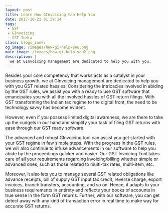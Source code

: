 ```yaml
---
layout: post
title: Learn How GInvoicing Can Help You
date: 2017-10-21 01:39:14
tags: 
 - GST
 - GInvoicing
 - GST India
class: blogs_inner
og_image: /images/how-gi-help-you.png
main_image: /images/how-gi-help-you2.png
description: |
  we at GInvoicing management are dedicated to help you with you.
---
```

Besides your core competency that works acts as a catalyst in your business growth, we at GInvoicing management are dedicated to help you with you GST related hassles. Considering the intricacies involved in abiding by the GST rules, we assist you with a ready to use GST software that emancipates you with all the involved hassles of GST return filings. With GST transforming the Indian tax regime to the digital front, the need to be technology savvy has become evident. 
<!--more-->
However, even if you possess limited digital awareness, we are there to take up the cudgels in our hand and simplify your task of filing GST returns with ease through our GST ready software. 

The advanced and robust GInvoicing tool can assist you get started with your GST regime in few simple steps. With the progress in the GST rules, we will also continue to infuse advancements in our software to help you abide by the proceedings quicker and easier. Our GST Invoicing Tool takes care of all your requirements regarding invoicing/billing whether simple or advanced ones, such as those related to multi-tax rates, multi-item, etc. 

Moreover, it also lets you to manage several GST related obligations like advance receipts, bill of supply GST input tax credit, reverse charge, export invoices, branch transfers, accounting, and so on. Hence, it adapts to your business requirements in entirety and reflects your books of accounts in true sense in the form GST returns. Further, with our software, you can get detect away with any kind of transaction error in real time to make way for accurate GST returns. 
